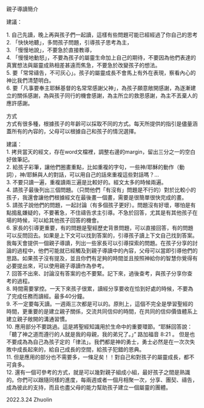 親子導讀簡介

建議：

1. 自己先讀，晚上再與孩子們一起讀，這樣有些問題可能已經經過了你自己的思考  
2. 「快快地聽」，多問孩子問題，引導孩子思考為主，  
3. 「慢慢地說」，不要急於直接教導，  
4. 「慢慢地動怒」，不要為孩子的屬靈生命加上自己的期待，不要因為他們表達的真實想法與屬靈成熟相差甚遠而焦急，不要急於改變孩子的想法。  
5. 要「常常禱告，不可灰心」。孩子的屬靈成長不會馬上有外在表現，察看內心的神比我們清楚明白。  
6. 要「凡事要奉主耶穌基督的名常常感謝父神」，為孩子願意敞開感謝，為逐漸建立的關係感謝，為與孩子同行的機會感謝，為主所立的救恩感謝，為主不丟棄人的應許感謝。

方式  
方式有很多種，根據孩子的年齡可以採取不同的方式。每天所提供的指引是儘量涵蓋所有的內容的，父母可以根據自己和孩子的情況選擇。

建議：  
1. 拷貝當天的經文，存在word文檔裡，調整右邊的margin，留出三分之一的空白好做筆記。  
2. 給孩子彩筆，讓他們圈畫重點，比如重複的字句，一些神/耶穌的動作（動詞），神/耶穌與人的對話，可以用自己的話來重複這些對話嗎？…  
3. 不要只讀一遍，重複讀兩三遍是比較好的。經文太多的時候兩遍。  
4. 請孩子最後列出三個問題。（只問他們「有沒有」問題是不行的）對於比較小的孩子，我還會讓他們根據經文在最後畫一個畫，需要是很簡單很快完成的畫。  
5. 請孩子說他們的問題，一起討論（有多個孩子更好）。問題沒有好壞，哪怕是有點搗亂嫌疑的，不要著急，不住禱告求主引導。不急於回答，尤其是有其他孩子在場的時候，可以給其他孩子回答的機會。  
6. 家長的引導更重要，有的問題是聖經歷史背景問題，可以直接回答，有的問題可以反問回去。如果是上下文可以找到答案的，引導孩子讀上下文自己找到答案。我每天會提供一個親子導讀，列出一些家長可以引導探索的問題。在孩子分享的討論的過程中，他們可能就已經觸及到親子導讀中的內容，父母可以當即引導他們的思路。如果孩子沒有提及，並且你們有足夠的時間並且按照神給你的智慧你覺得有必要提出來，可以使用親子導讀作為參考。  
7. 回答不出來、討論沒有答案的也不要緊。記下來，過後查考，與孩子分享你查考的過程。  
8. 時間需要掌控。一天下來孩子很累，讀經分享要收在恰到好處的時候，不要為了完成任務而讀經。最多40分鐘。  
9. 不一定要每天讀。一週兩三次都是可以的。原則上，這個不完全是學習聖經的時間，更重要的是建立親子關係，交流共同信仰的時間，在共同的信仰價值體系上建立親子敞開的溝通習慣。  
10. 應用部分不要跳過。這是將聖經知識用於生命中的重要環節。“耶穌回答說：「聽了神之道而遵行的人就是我的母親，我的弟兄了。」” 路加福音‬ ‭8:21‬ ‭。 但是也不要成為為自己為孩子定的「律法」。我們都是神的勇士，勇士必然是在一次次失敗中成長起來的，給自己成長的空間，給孩子犯錯的恩典。  
11. 但是應用的部分也不需要多，一條足矣！！對自己和對孩子的屬靈成長，都不可貪多。  
12. 還有一個可參考的方式，就是可以幾對親子組成小組，最好孩子之間是熟識的。你們可以跟隨同樣的進度，每兩週或者一個月相聚一次，分享、團契、禱告，成為彼此的支持，而且也盡父母的能力幫助孩子建立一個屬靈的團體。

2022.3.24
Zhuolin

